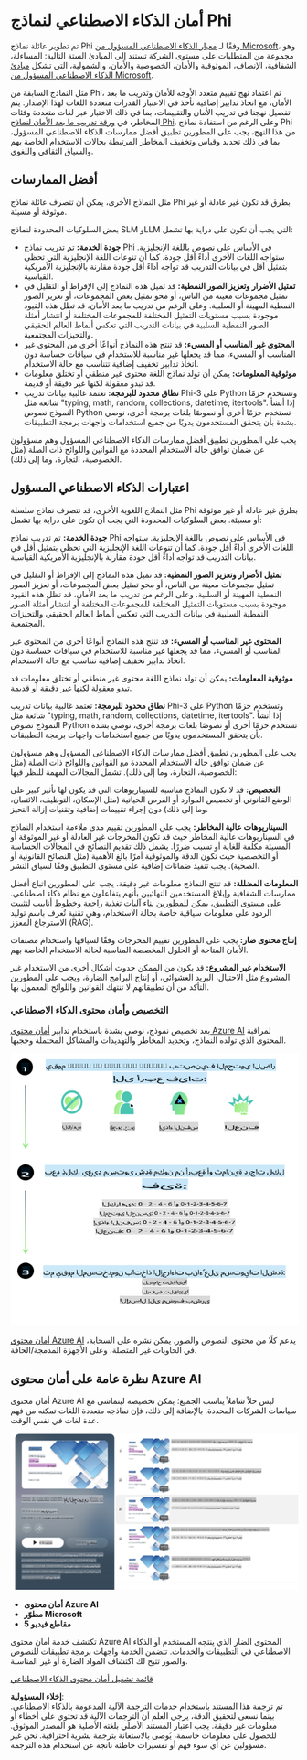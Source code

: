 # أمان الذكاء الاصطناعي لنماذج Phi

تم تطوير عائلة نماذج Phi وفقًا لـ [معيار الذكاء الاصطناعي المسؤول من Microsoft](https://query.prod.cms.rt.microsoft.com/cms/api/am/binary/RE5cmFl)، وهو مجموعة من المتطلبات على مستوى الشركة تستند إلى المبادئ الستة التالية: المساءلة، الشفافية، الإنصاف، الموثوقية والأمان، الخصوصية والأمان، والشمولية، التي تشكل [مبادئ الذكاء الاصطناعي المسؤول من Microsoft](https://www.microsoft.com/ai/responsible-ai).

مثل النماذج السابقة من Phi، تم اعتماد نهج تقييم متعدد الأوجه للأمان وتدريب ما بعد الأمان، مع اتخاذ تدابير إضافية تأخذ في الاعتبار القدرات متعددة اللغات لهذا الإصدار. يتم تفصيل نهجنا في تدريب الأمان والتقييمات، بما في ذلك الاختبار عبر لغات متعددة وفئات المخاطر، في [ورقة تدريب ما بعد الأمان لنماذج Phi](https://arxiv.org/abs/2407.13833). وعلى الرغم من استفادة نماذج Phi من هذا النهج، يجب على المطورين تطبيق أفضل ممارسات الذكاء الاصطناعي المسؤول، بما في ذلك تحديد وقياس وتخفيف المخاطر المرتبطة بحالات الاستخدام الخاصة بهم والسياق الثقافي واللغوي.

## أفضل الممارسات

مثل النماذج الأخرى، يمكن أن تتصرف عائلة نماذج Phi بطرق قد تكون غير عادلة أو غير موثوقة أو مسيئة.

بعض السلوكيات المحدودة لنماذج SLM وLLM التي يجب أن تكون على دراية بها تشمل:

- **جودة الخدمة:** تم تدريب نماذج Phi في الأساس على نصوص باللغة الإنجليزية. ستواجه اللغات الأخرى أداءً أقل جودة. كما أن تنوعات اللغة الإنجليزية التي تحظى بتمثيل أقل في بيانات التدريب قد تواجه أداءً أقل جودة مقارنة بالإنجليزية الأمريكية القياسية.
- **تمثيل الأضرار وتعزيز الصور النمطية:** قد تميل هذه النماذج إلى الإفراط أو التقليل في تمثيل مجموعات معينة من الناس، أو محو تمثيل بعض المجموعات، أو تعزيز الصور النمطية المهينة أو السلبية. وعلى الرغم من تدريب ما بعد الأمان، قد تظل هذه القيود موجودة بسبب مستويات التمثيل المختلفة للمجموعات المختلفة أو انتشار أمثلة الصور النمطية السلبية في بيانات التدريب التي تعكس أنماط العالم الحقيقي والتحيزات المجتمعية.
- **المحتوى غير المناسب أو المسيء:** قد تنتج هذه النماذج أنواعًا أخرى من المحتوى غير المناسب أو المسيء، مما قد يجعلها غير مناسبة للاستخدام في سياقات حساسة دون اتخاذ تدابير تخفيف إضافية تتناسب مع حالة الاستخدام.
- **موثوقية المعلومات:** يمكن أن تولد نماذج اللغة محتوى غير منطقي أو تختلق معلومات قد تبدو معقولة لكنها غير دقيقة أو قديمة.
- **نطاق محدود للبرمجة:** تعتمد غالبية بيانات تدريب Phi-3 على Python وتستخدم حزمًا شائعة مثل "typing, math, random, collections, datetime, itertools". إذا أنشأ النموذج نصوص Python تستخدم حزمًا أخرى أو نصوصًا بلغات برمجة أخرى، نوصي بشدة بأن يتحقق المستخدمون يدويًا من جميع استخدامات واجهات برمجة التطبيقات.

يجب على المطورين تطبيق أفضل ممارسات الذكاء الاصطناعي المسؤول وهم مسؤولون عن ضمان توافق حالة الاستخدام المحددة مع القوانين واللوائح ذات الصلة (مثل الخصوصية، التجارة، وما إلى ذلك).

## اعتبارات الذكاء الاصطناعي المسؤول

مثل النماذج اللغوية الأخرى، قد تتصرف نماذج سلسلة Phi بطرق غير عادلة أو غير موثوقة أو مسيئة. بعض السلوكيات المحدودة التي يجب أن تكون على دراية بها تشمل:

**جودة الخدمة:** تم تدريب نماذج Phi في الأساس على نصوص باللغة الإنجليزية. ستواجه اللغات الأخرى أداءً أقل جودة. كما أن تنوعات اللغة الإنجليزية التي تحظى بتمثيل أقل في بيانات التدريب قد تواجه أداءً أقل جودة مقارنة بالإنجليزية الأمريكية القياسية.

**تمثيل الأضرار وتعزيز الصور النمطية:** قد تميل هذه النماذج إلى الإفراط أو التقليل في تمثيل مجموعات معينة من الناس، أو محو تمثيل بعض المجموعات، أو تعزيز الصور النمطية المهينة أو السلبية. وعلى الرغم من تدريب ما بعد الأمان، قد تظل هذه القيود موجودة بسبب مستويات التمثيل المختلفة للمجموعات المختلفة أو انتشار أمثلة الصور النمطية السلبية في بيانات التدريب التي تعكس أنماط العالم الحقيقي والتحيزات المجتمعية.

**المحتوى غير المناسب أو المسيء:** قد تنتج هذه النماذج أنواعًا أخرى من المحتوى غير المناسب أو المسيء، مما قد يجعلها غير مناسبة للاستخدام في سياقات حساسة دون اتخاذ تدابير تخفيف إضافية تتناسب مع حالة الاستخدام.

**موثوقية المعلومات:** يمكن أن تولد نماذج اللغة محتوى غير منطقي أو تختلق معلومات قد تبدو معقولة لكنها غير دقيقة أو قديمة.

**نطاق محدود للبرمجة:** تعتمد غالبية بيانات تدريب Phi-3 على Python وتستخدم حزمًا شائعة مثل "typing, math, random, collections, datetime, itertools". إذا أنشأ النموذج نصوص Python تستخدم حزمًا أخرى أو نصوصًا بلغات برمجة أخرى، نوصي بشدة بأن يتحقق المستخدمون يدويًا من جميع استخدامات واجهات برمجة التطبيقات.

يجب على المطورين تطبيق أفضل ممارسات الذكاء الاصطناعي المسؤول وهم مسؤولون عن ضمان توافق حالة الاستخدام المحددة مع القوانين واللوائح ذات الصلة (مثل الخصوصية، التجارة، وما إلى ذلك). تشمل المجالات المهمة للنظر فيها:

**التخصيص:** قد لا تكون النماذج مناسبة للسيناريوهات التي قد يكون لها تأثير كبير على الوضع القانوني أو تخصيص الموارد أو الفرص الحياتية (مثل الإسكان، التوظيف، الائتمان، وما إلى ذلك) دون إجراء تقييمات إضافية وتقنيات إزالة التحيز.

**السيناريوهات عالية المخاطر:** يجب على المطورين تقييم مدى ملاءمة استخدام النماذج في السيناريوهات عالية المخاطر حيث قد تكون المخرجات غير العادلة أو غير الموثوقة أو المسيئة مكلفة للغاية أو تسبب ضررًا. يشمل ذلك تقديم النصائح في المجالات الحساسة أو التخصصية حيث تكون الدقة والموثوقية أمرًا بالغ الأهمية (مثل النصائح القانونية أو الصحية). يجب تنفيذ ضمانات إضافية على مستوى التطبيق وفقًا لسياق النشر.

**المعلومات المضللة:** قد تنتج النماذج معلومات غير دقيقة. يجب على المطورين اتباع أفضل ممارسات الشفافية وإبلاغ المستخدمين النهائيين بأنهم يتفاعلون مع نظام ذكاء اصطناعي. على مستوى التطبيق، يمكن للمطورين بناء آليات تغذية راجعة وخطوط أنابيب لتثبيت الردود على معلومات سياقية خاصة بحالة الاستخدام، وهي تقنية تُعرف باسم توليد الاسترجاع المعزز (RAG).

**إنتاج محتوى ضار:** يجب على المطورين تقييم المخرجات وفقًا لسياقها واستخدام مصنفات الأمان المتاحة أو الحلول المخصصة المناسبة لحالة الاستخدام الخاصة بهم.

**الاستخدام غير المشروع:** قد يكون من الممكن حدوث أشكال أخرى من الاستخدام غير المشروع مثل الاحتيال، البريد العشوائي، أو إنتاج البرامج الضارة، ويجب على المطورين التأكد من أن تطبيقاتهم لا تنتهك القوانين واللوائح المعمول بها.

### التخصيص وأمان محتوى الذكاء الاصطناعي

بعد تخصيص نموذج، نوصي بشدة باستخدام تدابير [أمان محتوى Azure AI](https://learn.microsoft.com/azure/ai-services/content-safety/overview) لمراقبة المحتوى الذي تولده النماذج، وتحديد المخاطر والتهديدات والمشاكل المحتملة وحجبها.

![Phi3AISafety](../../../../../translated_images/01.phi3aisafety.b950fac78d0cda701abf8181b3cfdabf328f70d0d5c096d5ebf842a2db62615f.ar.png)

[أمان محتوى Azure AI](https://learn.microsoft.com/azure/ai-services/content-safety/overview) يدعم كلًا من محتوى النصوص والصور. يمكن نشره على السحابة، في الحاويات غير المتصلة، وعلى الأجهزة المدمجة/الحافة.

## نظرة عامة على أمان محتوى Azure AI

أمان محتوى Azure AI ليس حلاً شاملاً يناسب الجميع؛ يمكن تخصيصه ليتماشى مع سياسات الشركات المحددة. بالإضافة إلى ذلك، فإن نماذجه متعددة اللغات تمكنه من فهم عدة لغات في نفس الوقت.

![AIContentSafety](../../../../../translated_images/01.AIcontentsafety.da9a83e9538e688418877be04138e05621b0ab1222565ac2761e28677a59fdb4.ar.png)

- **أمان محتوى Azure AI**
- **مطوّر Microsoft**
- **5 مقاطع فيديو**

تكتشف خدمة أمان محتوى Azure AI المحتوى الضار الذي ينتجه المستخدم أو الذكاء الاصطناعي في التطبيقات والخدمات. تتضمن الخدمة واجهات برمجة تطبيقات للنصوص والصور تتيح لك اكتشاف المواد الضارة أو غير المناسبة.

[قائمة تشغيل أمان محتوى الذكاء الاصطناعي](https://www.youtube.com/playlist?list=PLlrxD0HtieHjaQ9bJjyp1T7FeCbmVcPkQ)

**إخلاء المسؤولية**:  
تم ترجمة هذا المستند باستخدام خدمات الترجمة الآلية المدعومة بالذكاء الاصطناعي. بينما نسعى لتحقيق الدقة، يرجى العلم أن الترجمات الآلية قد تحتوي على أخطاء أو معلومات غير دقيقة. يجب اعتبار المستند الأصلي بلغته الأصلية هو المصدر الموثوق. للحصول على معلومات حاسمة، يُوصى بالاستعانة بترجمة بشرية احترافية. نحن غير مسؤولين عن أي سوء فهم أو تفسيرات خاطئة ناتجة عن استخدام هذه الترجمة.